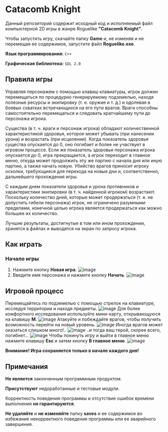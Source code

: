 # Catacomb Knight

Данный репозиторий содержит исходный код и исполняемый файл компьютерной 2D игры в жанре Roguelike **"Catacomb Knight"**.

Чтобы запустить игру, скачайте папку **Game** и, не изменяя и не перемещая ее содержимое, запустите файл **Roguelike.exe**.

**Язык программирования:** `C++`

**Графическая библиотека:** `SDL 2.0`

## Правила игры
Управляя персонажем с помощью клавиш клавиатуры, игрок должен перемещаться по процедурно генерируемому подземелью, 
находя полезные ресурсы и экипировку (т. е. оружие и т. д.) и одолевая в боевых схватках встречающихся на его пути врагов. 
Враги способны самостоятельно перемещаться и следовать кратчайшему пути до персонажа игрока.

Существа (в т. ч. враги и персонаж игрока) обладают количественной характеристикой здоровья, которое 
может убывать (при нанесении урона) и возрастать (при исцелении). Когда показатель здоровья существа опускается 
до 0, оно погибает и более не участвует в игровом процессе. Если же показатель здоровья персонажа игрока опускается 
до 0, игра прекращается, а игрок переходит в главное меню, откуда может продолжить эту же партию с начала дня или 
иную партию, а также начать новую. Убийство врагов приносит игроку осколки, требующиеся для перехода на новые дни
и, соответственно, дальнейшего прохождения игры.

С каждым днем показатели здоровья и урона противников и характеристики экипировки (в т. ч. найденной игроком) 
возрастают. Поскольку количество дней, которые может продержаться (т. е. не допустить гибели персонажа) игрок, 
не ограничено разумными пределами, конечной целью игрока является продержаться как можно большее их количество.

Лучшие результаты, достигнутые в том или ином прохождении, хранятся в файлах и выводятся на экран по запросу игрока.

## Как играть

### Начало игры
1) Нажмите кнопку **Новая игра**.
![image](https://user-images.githubusercontent.com/51723813/142797430-20b99439-53c3-47cb-9b20-557544ee8d54.png)
2) Введите имя персонажа и нажмите кнопку **Начать**.
![image](https://user-images.githubusercontent.com/51723813/142797548-b4c83d49-2221-49d5-98b8-05809140f834.png)

## Игровой процесс
Перемещайтесь по подземелью с помощью стрелок на клавиатуре, исследуя территории и находя предметы.
![image](https://user-images.githubusercontent.com/51723813/142797732-279326f9-2d24-4cb8-a263-ff2a1ed94fde.png)
Для более комфортного исследования используйте мини-карту, открывающуюся на клавишу **M**.
![image](https://user-images.githubusercontent.com/51723813/142798263-89e2822a-b44a-42d9-8c62-33c0060fd951.png)
Атакуйте и побеждайте врагов, чтобы получить возможность перейти на новый уровень.
![image](https://user-images.githubusercontent.com/51723813/142797876-6267de01-4756-41ec-8ed0-0222db04129a.png)
Иногда врагов может оказаться слишком много!..
![image](https://user-images.githubusercontent.com/51723813/142798185-bb9a3d02-fe46-4e9e-96e5-5e206efc2dd8.png)
..и тогда ваш герой, скорее всего, погибнет...
![image](https://user-images.githubusercontent.com/51723813/142798349-416d6509-208b-443b-a969-f4b9f9e6d002.png)
Чтобы покинуть игру и выйти в главное меню нажмите клавишу **Esc** и затем кнопку **В главное меню**.
![image](https://user-images.githubusercontent.com/51723813/142798598-4e7b8499-9461-44e3-b61c-380542f2579e.png)

**Внимание! Игра сохраняется только в начале каждого дня!**

## Примечания
**Не является** законченным программным продуктом.

**Присутствуют** недоработанные и тестовые модули. 

Корректность поведения программы и отсутствие ошибок времени выполнения **не гарантируются**.

**Не удаляйте** и **не изменяйте** папку **saves** и ее содержимое во избежание некорректного поведения программы или ее аварийного завершения.
